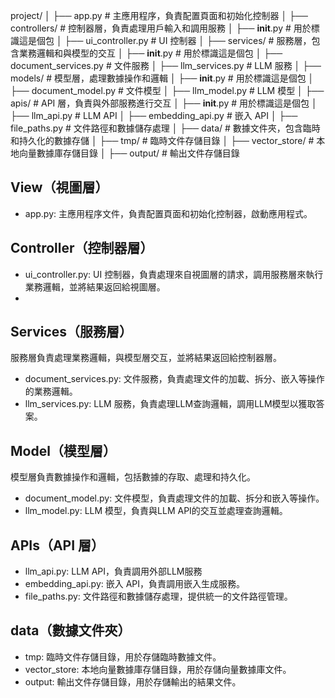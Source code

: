 project/
│
├── app.py                             # 主應用程序，負責配置頁面和初始化控制器
│
├── controllers/                       # 控制器層，負責處理用戶輸入和調用服務
│   ├── __init__.py                    # 用於標識這是個包
│   ├── ui_controller.py               # UI 控制器
│
├── services/                           # 服務層，包含業務邏輯和與模型的交互
│   ├── __init__.py                     # 用於標識這是個包
│   ├── document_services.py            # 文件服務
│   ├── llm_services.py                 # LLM 服務
│
├── models/                            # 模型層，處理數據操作和邏輯
│   ├── __init__.py                    # 用於標識這是個包
│   ├── document_model.py              # 文件模型
│   ├── llm_model.py                   # LLM 模型
│
├── apis/                              # API 層，負責與外部服務進行交互
│   ├── __init__.py                    # 用於標識這是個包
│   ├── llm_api.py                     # LLM API
│   ├── embedding_api.py               # 嵌入 API
│   ├── file_paths.py                  # 文件路徑和數據儲存處理
│
├── data/                              # 數據文件夾，包含臨時和持久化的數據存儲
│   ├── tmp/                           # 臨時文件存儲目錄
│   ├── vector_store/                  # 本地向量數據庫存儲目錄
│   ├── output/                        # 輸出文件存儲目錄



## View（視圖層）
- app.py: 主應用程序文件，負責配置頁面和初始化控制器，啟動應用程式。

## Controller（控制器層）
- ui_controller.py: UI 控制器，負責處理來自視圖層的請求，調用服務層來執行業務邏輯，並將結果返回給視圖層。
- 
## Services（服務層）
服務層負責處理業務邏輯，與模型層交互，並將結果返回給控制器層。
- document_services.py: 文件服務，負責處理文件的加載、拆分、嵌入等操作的業務邏輯。
- llm_services.py: LLM 服務，負責處理LLM查詢邏輯，調用LLM模型以獲取答案。

## Model（模型層）
模型層負責數據操作和邏輯，包括數據的存取、處理和持久化。
- document_model.py: 文件模型，負責處理文件的加載、拆分和嵌入等操作。
- llm_model.py: LLM 模型，負責與LLM API的交互並處理查詢邏輯。

## APIs（API 層）
- llm_api.py: LLM API，負責調用外部LLM服務
- embedding_api.py: 嵌入 API，負責調用嵌入生成服務。 
- file_paths.py: 文件路徑和數據儲存處理，提供統一的文件路徑管理。

## data（數據文件夾）
- tmp: 臨時文件存儲目錄，用於存儲臨時數據文件。
- vector_store: 本地向量數據庫存儲目錄，用於存儲向量數據庫文件。
- output: 輸出文件存儲目錄，用於存儲輸出的結果文件。